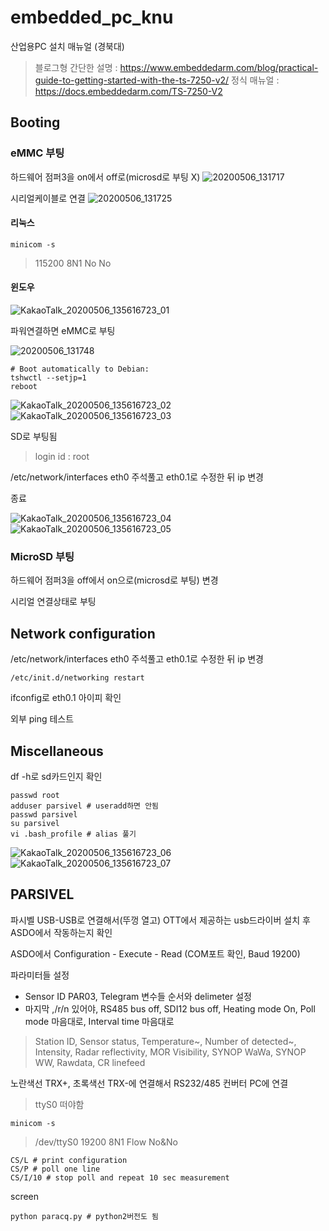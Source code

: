 # embedded_pc_knu
산업용PC 설치 매뉴얼 (경북대)


> 블로그형 간단한 설명 : https://www.embeddedarm.com/blog/practical-guide-to-getting-started-with-the-ts-7250-v2/ 
> 정식 매뉴얼 : https://docs.embeddedarm.com/TS-7250-V2

## Booting

### eMMC 부팅

하드웨어 점퍼3을 on에서 off로(microsd로 부팅 X)
![20200506_131717](https://user-images.githubusercontent.com/56524306/81640467-915cce00-9459-11ea-9ff0-badb90a6d069.jpg)

시리얼케이블로 연결
![20200506_131725](https://user-images.githubusercontent.com/56524306/81640472-93269180-9459-11ea-82fa-98ca3df8a458.jpg)

#### 리눅스
```
minicom -s
```

> 115200 8N1 No No


#### 윈도우
![KakaoTalk_20200506_135616723_01](https://user-images.githubusercontent.com/56524306/81162029-83293080-8fc7-11ea-989e-eaf4b5bd8713.png)


파워연결하면 eMMC로 부팅

![20200506_131748](https://user-images.githubusercontent.com/56524306/81640473-93269180-9459-11ea-8bf7-2b7587a21ca2.jpg)

```
# Boot automatically to Debian:
tshwctl --setjp=1
reboot
```

![KakaoTalk_20200506_135616723_02](https://user-images.githubusercontent.com/56524306/81162050-8a503e80-8fc7-11ea-9e8f-4654c68527a8.png)
![KakaoTalk_20200506_135616723_03](https://user-images.githubusercontent.com/56524306/81162056-8ae8d500-8fc7-11ea-82f8-74c77ffd3055.png)


SD로 부팅됨


> login id : root


/etc/network/interfaces eth0 주석풀고 eth0.1로 수정한 뒤 ip 변경


종료

![KakaoTalk_20200506_135616723_04](https://user-images.githubusercontent.com/56524306/81162058-8b816b80-8fc7-11ea-9952-60b84c9ea02a.png)
![KakaoTalk_20200506_135616723_05](https://user-images.githubusercontent.com/56524306/81162060-8b816b80-8fc7-11ea-874d-950add248abf.png)


### MicroSD 부팅


하드웨어 점퍼3을 off에서 on으로(microsd로 부팅) 변경


시리얼 연결상태로 부팅


## Network configuration


/etc/network/interfaces eth0 주석풀고 eth0.1로 수정한 뒤 ip 변경

```
/etc/init.d/networking restart
```


ifconfig로 eth0.1 아이피 확인


외부 ping 테스트


## Miscellaneous


df -h로 sd카드인지 확인


```
passwd root
adduser parsivel # useradd하면 안됨
passwd parsivel
su parsivel
vi .bash_profile # alias 풀기
```


![KakaoTalk_20200506_135616723_06](https://user-images.githubusercontent.com/56524306/81162062-8c1a0200-8fc7-11ea-9ddd-ed823c1510ef.png)
![KakaoTalk_20200506_135616723_07](https://user-images.githubusercontent.com/56524306/81162064-8c1a0200-8fc7-11ea-886c-51ccc424f50a.png)


## PARSIVEL
파시벨 USB-USB로 연결해서(뚜껑 열고) OTT에서 제공하는 usb드라이버 설치 후 ASDO에서 작동하는지 확인


ASDO에서 Configuration - Execute - Read (COM포트 확인, Baud 19200)


파라미터들 설정


- Sensor ID PAR03, Telegram 변수들 순서와 delimeter 설정
- 마지막 ,/r/n 있어야, RS485 bus off, SDI12 bus off, Heating mode On, Poll mode 마음대로, Interval time 마음대로


> Station ID, Sensor status, Temperature~, Number of detected~, Intensity, Radar reflectivity, MOR Visibility, SYNOP WaWa, SYNOP WW, Rawdata, CR linefeed


노란색선 TRX+, 초록색선 TRX-에 연결해서 RS232/485 컨버터 PC에 연결
> ttyS0 떠야함

```
minicom -s
```
> /dev/ttyS0 19200 8N1 Flow No&No
```
CS/L # print configuration
CS/P # poll one line
CS/I/10 # stop poll and repeat 10 sec measurement
```
screen
```
python paracq.py # python2버전도 됨
```
